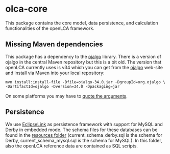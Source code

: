 olca-core
=========

This package contains the core model, data persistence, and calculation 
functionalities of the openLCA framework. 

Missing Maven dependencies
--------------------------
This package has a dependency to the [ojalgo](http://ojalgo.org/) library.
There is a version of ojalgo in the central Maven repository but this is
a bit old. The version that openLCA currently uses is v34 which you can
get from the [ojalgo](http://ojalgo.org/) web-site and install via Maven 
into your local repository:

    mvn install:install-file -Dfile=ojalgo-34.0.jar -DgroupId=org.ojalgo \
    -DartifactId=ojalgo -Dversion=34.0 -Dpackaging=jar

On some platforms you may have to [quote the arguments](http://bit.ly/18k1Bli). 

Persistence
-----------
We use [EclipseLink](http://www.eclipse.org/eclipselink/) as persistence 
framework with support for MySQL and Derby in embedded mode. 
The schema files for these databases can be found in the 
[resources folder](src/main/resources/org/openlca/core/database/internal) 
(current_schema_derby.sql is the schema for Derby, current_schema_mysql.sql 
is the schema for MySQL). In this folder, also the openLCA reference data are 
contained as SQL scripts. 



	